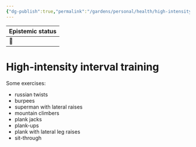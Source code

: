 ```yaml
---
{"dg-publish":true,"permalink":"/gardens/personal/health/high-intensity-interval-training/","tags":["health","fitness"]}
---
```



| Epistemic status |
| -------- |
|     🌱     |
# High-intensity interval training
Some exercises:
- russian twists
- burpees
- superman with lateral raises
- mountain climbers
- plank jacks
- plank-ups
- plank with lateral leg raises
- sit-through